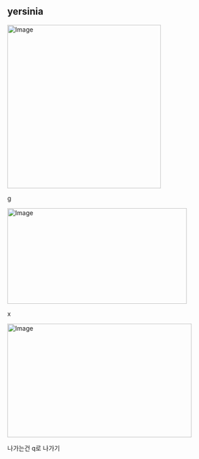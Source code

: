 ## yersinia

<img width="349" height="371" alt="Image" src="https://github.com/user-attachments/assets/ea3e04e1-968d-4f2f-9c1c-70fee6fb6007" />

g

<img width="408" height="217" alt="Image" src="https://github.com/user-attachments/assets/6c720af4-caf1-4fe4-8191-992b5f67c956" />

x

<img width="419" height="258" alt="Image" src="https://github.com/user-attachments/assets/5724f4fb-7cce-42e6-938e-9e53a70337ac" />

나가는건 q로 나가기














































































